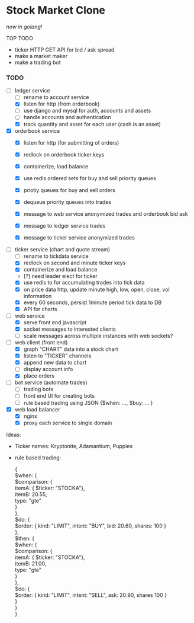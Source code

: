 # Stock Market Clone

_now in golang!_

TOP TODO
- ticker HTTP GET API for bid / ask spread
- make a market maker
- make a trading bot

### TODO
- [ ] ledger service  
  - [ ] rename to account service
  - [x] listen for http (from orderbook)  
  - [ ] use django and mysql for auth, accounts and assets
  - [ ] handle accounts and authentication  
  - [x] track quantity and asset for each user (cash is an asset)  

- [x] orderbook service  
  - [x] listen for http (for submitting of orders)  
  - [x] redlock on orderbook ticker keys
  - [x] containerize, load balance
  - [x] use redis ordered sets for buy and sell priority queues
  - [x] priotiy queues for buy and sell orders  
  - [x] dequeue priority queues into trades  
  - [x] message to web service anonymized trades and orderbook bid ask
  - [x] message to ledger service trades
  - [x] message to ticker service anonymized trades 


- [ ] ticker service (chart and quote stream)  
  - [ ] rename to tickdata service
  - [x] redlock on second and minute ticker keys
  - [x] containerize and load balance
  - [?] need leader elect for ticker
  - [x] use redis to for accumulating trades into tick data
  - [x] on price data http, update minute high, low, open, close, vol information  
  - [x] every 60 seconds, persist 1minute period tick data to DB  
  - [x] API for charts

- [ ] web service  
  - [x] serve front end javascript  
  - [x] socket messages to interested clients
  - [ ] scale messages across multiple instances with web sockets?  

- [ ] web client (front end)  
  - [x] graph "CHART" data into a stock chart  
  - [x] listen to "TICKER" channels  
  - [x] append new data to chart  
  - [ ] display account info  
  - [x] place orders  

- [ ] bot service (automate trades)  
  - [ ] trading bots   
  - [ ] front end UI for creating bots  
  - [ ] rule based trading using JSON {$when: ..., $buy: ... }  

- [x] web load balancer 
  - [x] nginx
  - [x] proxy each service to single domain

Ideas:  
 - Ticker names: Kryptonite, Adamantium, Puppies  
 - rule based trading:  
  
    {  
      $when: {  
        $comparison: {  
          itemA: { $ticker: "STOCKA"},  
          itemB: 20.55,  
          type: "gte"  
        }  
      },  
      $do: {  
        $order: { kind: "LIMIT", intent: "BUY", bid: 20.60, shares: 100 }  
      },  
      $then: {  
        $when: {  
          $comparison: {  
            itemA: { $ticker: "STOCKA"},  
            itemB: 21.00,  
            type: "gte"  
          }  
        },   
        $do: {  
          $order: { kind: "LIMIT", intent: "SELL", ask: 20.90, shares 100 }  
        }  
      }  
    }  

